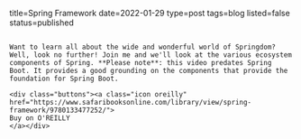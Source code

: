 title=Spring Framework
date=2022-01-29
type=post
tags=blog
listed=false
status=published
~~~~~~

Want to learn all about the wide and wonderful world of Springdom? Well, look no further! Join me and we'll look at the various ecosystem components of Spring. **Please note**: this video predates Spring Boot. It provides a good grounding on the components that provide the foundation for Spring Boot. 

<div class="buttons"><a class="icon oreilly" href="https://www.safaribooksonline.com/library/view/spring-framework/9780133477252/">
Buy on O'REILLY
</a></div>